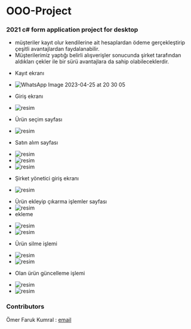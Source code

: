 # OOO-Project
### 2021 c# form application project for desktop 
* müşteriler kayıt olur kendilerine ait hesaplardan ödeme gerçekleştirip çeşitli avantajlardan faydalanabilir.
* Müşterilerimiz yaptığı belirli alışverişler sonucunda şirket tarafından aldıkları çekler ile bir sürü avantajlara da sahip olabileceklerdir.
- Kayıt ekranı
* ![WhatsApp Image 2023-04-25 at 20 30 05](https://user-images.githubusercontent.com/74324563/234356232-ee9b59de-5294-4932-af13-76ff037a6243.jpg)
- Giriş ekranı
* ![resim](https://user-images.githubusercontent.com/74324563/234354933-dd296043-e382-48ee-977a-4da364f9d6c5.png)
- Ürün seçim sayfası
* ![resim](https://user-images.githubusercontent.com/74324563/234355005-347af624-c7e5-4cae-8202-151334c1ece0.png)
- Satın alım sayfası 
* ![resim](https://user-images.githubusercontent.com/74324563/234355063-1cc2d403-c617-49ce-befd-9a29770e6334.png)
* ![resim](https://user-images.githubusercontent.com/74324563/234355093-45c079b8-4223-41d0-804e-29ba5e84b091.png)
* ![resim](https://user-images.githubusercontent.com/74324563/234355125-89495401-e247-40f6-9275-77d467b76008.png)
- Şirket yönetici giriş ekranı
* ![resim](https://user-images.githubusercontent.com/74324563/234355201-930e98ce-7c4f-4217-8dd4-47499f2a1e09.png)
- Ürün ekleyip çıkarma işlemler sayfası 
- ![resim](https://user-images.githubusercontent.com/74324563/234355287-e0168240-f2a8-41e9-bb55-87edbc05d2f6.png)
- ekleme
* ![resim](https://user-images.githubusercontent.com/74324563/234355327-90f1ea4a-3053-4a45-9f92-c2491d102e19.png)
* ![resim](https://user-images.githubusercontent.com/74324563/234355349-0191a13b-cd4d-4f29-86ae-b50d3658425a.png)
- Ürün silme işlemi
* ![resim](https://user-images.githubusercontent.com/74324563/234355390-5ee0389c-89d9-415c-a02d-7b36513cea8d.png)
* ![resim](https://user-images.githubusercontent.com/74324563/234355412-60b01c7a-18df-4519-be42-a1233c68f54e.png)
- Olan ürün güncelleme işlemi 
* ![resim](https://user-images.githubusercontent.com/74324563/234355478-581408bf-a43c-46d1-87f6-5ebbe2fd6852.png)
* ![resim](https://user-images.githubusercontent.com/74324563/234355497-200c1a72-68a8-4b71-baca-46f42ac96488.png)

### Contributors
Ömer Faruk Kumral : [email](thekumral.44@gmail.com)


